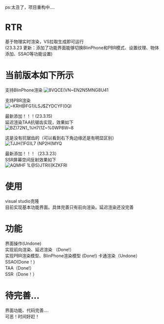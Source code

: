 ps:太丑了，项目重构中....  

# RTR
基于物理实时渲染，VS拉取生成即可运行  
(23.3.23 更新：添加了功能界面能够切换BlinPhone和PBR模式、设置纹理、物体添加、SSAO等功能设置)  

# 当前版本如下所示  
支持BlinPhone渲染 
![8VQ`CE(VN~EN2N5M`NG8U41](https://user-images.githubusercontent.com/83110022/227155921-0c5810e5-8fd8-41cf-87c5-3b5cca54229d.png)  

支持PBR渲染  
![~KRH@FG1}LSJ$ZYDCYF(0QI](https://user-images.githubusercontent.com/83110022/227155958-d4ad36e9-77c9-4631-b796-91a98bc937aa.png)  

最新添加！！！(23.3.15)  
延迟渲染TAA抗锯齿实现，效果如下  
![BZ)72N1_%H7(1Z~%0WP8W~8](https://user-images.githubusercontent.com/83110022/225261157-63a69fbe-fb0c-4e83-82fe-40e34b14f1b9.png)  

这是没有抗锯齿的（可以看到右下角边缘还是有明显区别）  
![TJJH(1F$G)L7 ($NP2H(MYQ](https://user-images.githubusercontent.com/83110022/225262626-2ef09ebf-cae9-4330-bac9-ae7f9df02d3c.png)  

最新添加！！！（23.3.23）  
SSR屏幕空间反射效果如下  
![AQMHF 1L@S}JTRI({KZKFRI](https://user-images.githubusercontent.com/83110022/227194523-445f9177-70b6-4d20-bcef-7d31a8cd0626.png)  


# 使用  
visual studio克隆  
目前实现基本功能界面。具体完善只有前向渲染。延迟渲染还没完善  

# 功能
界面操作(Undone)    
实现前向渲染、延迟渲染  （Done!）  
实现PBR渲染模型、BlinPhone渲染模型  (Done!)
卡通渲染（Undone）  
SSAO(Done！)  
TAA（Done!）    
SSR（Done！）   

# 待完善...  
界面功能、代码完善....   
可恶！时间好赶！  

